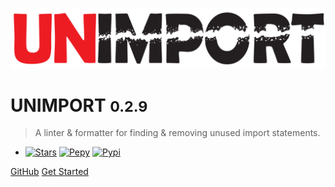 <!-- _coverpage.md -->

![logo](_media/icon.png ":size=50%")

# UNIMPORT <small>0.2.9</small>

> A linter & formatter for finding & removing unused import statements.

- [![Stars](https://img.shields.io/github/stars/hakancelik96/unimport)](https://github.com/hakancelik96/unimport/stargazers)
  [![Pepy](https://pepy.tech/badge/unimport)](https://pepy.tech/badge/unimport)
  [![Pypi](https://img.shields.io/pypi/v/unimport)](https://pypi.org/project/unimport/)

[GitHub](https://github.com/hakancelik96/unimport/) [Get Started](#get-started)
